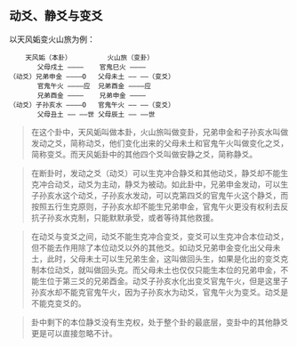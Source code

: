 ## 动爻、静爻与变爻

以天风姤变火山旅为例：
```
    天风姤（本卦）         火山旅（变卦）
       父母戍土 ————    官鬼巳火 ———— 
（动爻）兄弟申金 ————O   父母未土 —— ——（变爻）
       官鬼午火 ————应  兄弟酉金 ————应
       兄弟酉金 ————    兄弟申金 ————
（动爻）子孙亥水 ————O   官鬼午火 —— ——（变爻）
       父母丑土 —— ——世 父母辰土 —— ——世
```
> 在这个卦中，天风姤叫做本卦，火山旅叫做变卦，兄弟申金和子孙亥水叫做发动之爻，简称动爻，他们变化出来的父母未土和官鬼午火叫做变化之爻，简称变爻。而天风姤卦中的其他四个爻叫做安静之爻，简称静爻。

> 在断卦时，发动之爻（动爻）可以生克冲合静爻和其他动爻，静爻却不能生克冲合动爻，动爻为主动，静爻为被动。如此卦中，兄弟申金发动，可以生子孙亥水这个动爻，子孙亥水发动，可以克第四爻的官鬼午火这个静爻，而按照五行生克原则，子孙亥水却不能生兄弟申金，官鬼午火更没有权利去反抗子孙亥水克制，只能默默承受，或者等待其他救援。

> 在动爻与变爻之间，动爻不能生克冲合变爻，变爻可以生克冲合本位动爻，但不能去作用除了本位动爻以外的其他爻。如动爻兄弟申金变化出父母未土，此时，父母未土可以生兄弟生金，这叫做回头生，如果是化出的变爻克制本位动爻，就叫做回头克。而父母未土也仅仅只能生本位的兄弟申金，不能生位于第三爻的兄弟酉金。动爻子孙亥水化出变爻官鬼午火，但是这里子孙亥水却不能克官鬼午火，因为子孙亥水为动爻，官鬼午火为变爻。动爻是不能克变爻的。

> 卦中剩下的本位静爻没有生克权，处于整个卦的最底层，变卦中的其他静爻更是可以直接忽略不计。
